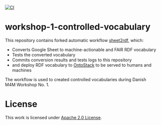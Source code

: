 [![CI](https://github.com/m4m-dk/m4m-1-vocabulary/workflows/Sheet2RDF/badge.svg)](https://github.com/m4m-dk/m4m-1-vocabulary/actions?query=workflow%3ASheet2RDF)

# workshop-1-controlled-vocabulary

This repository contains forked automatic workflow [sheet2rdf](https://github.com/niva83/sheet2rdf), which:

- Converts Google Sheet to machine-actionable and FAIR RDF vocabulary
- Tests the converted vocabulary
- Commits conversion results and tests logs to this repository
- and deploy RDF vocabulary to [OntoStack](http://ontology.deic.dk/) to be served to humans and machines


The workflow is used to created controlled vocabularies during Danish M4M Workshop No. 1. 


# License
This work is licensed under [Apache 2.0 License](https://github.com/niva83/sheet2rdf/blob/main/License.md).
